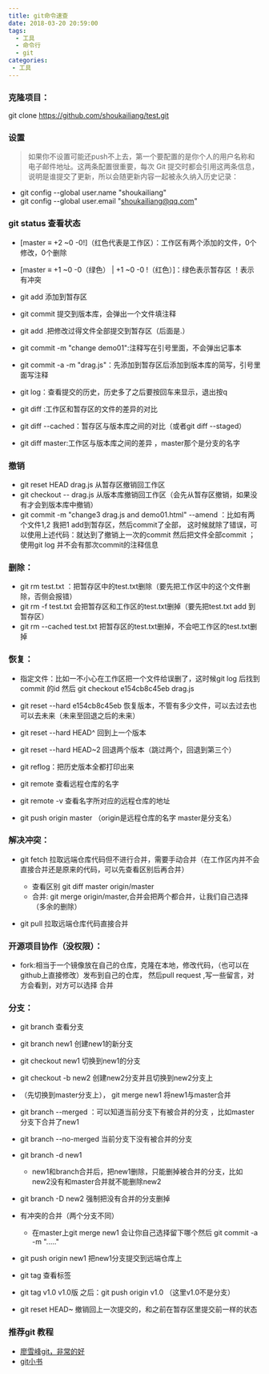 ```yaml
---
title: git命令速查
date: 2018-03-20 20:59:00
tags: 
  - 工具
  - 命令行
  - git
categories:
 - 工具
---
```


### 克隆项目：
git clone https://github.com/shoukailiang/test.git

### 设置
  > 如果你不设置可能还push不上去，第一个要配置的是你个人的用户名称和电子邮件地址。这两条配置很重要，每次 Git 提交时都会引用这两条信息，说明是谁提交了更新，所以会随更新内容一起被永久纳入历史记录：
 - git config --global user.name "shoukailiang"
 - git config --global user.email "shoukailiang@qq.com"

### git status 查看状态
- [master ≡ +2 ~0 -0!]（红色代表是工作区）：工作区有两个添加的文件，0个修改，0个删除   
- [master ≡ +1 ~0 -0（绿色） | +1 ~0 -0 !（红色）]：绿色表示暂存区   ！表示有冲突

- git add 添加到暂存区
- git commit 提交到版本库，会弹出一个文件填注释

- git add .把修改过得文件全部提交到暂存区（后面是.）
- git commit -m "change demo01":注释写在引号里面，不会弹出记事本

- git commit -a -m "drag.js"：先添加到暂存区后添加到版本库的简写，引号里面写注释

- git log：查看提交的历史，历史多了之后要按回车来显示，退出按q

- git diff :工作区和暂存区的文件的差异的对比
- git diff --cached：暂存区与版本库之间的对比（或者git diff --staged）
- git diff master:工作区与版本库之间的差异 ，master那个是分支的名字

### 撤销
- git reset HEAD drag.js  从暂存区撤销回工作区
- git checkout -- drag.js 从版本库撤销回工作区（会先从暂存区撤销，如果没有才会到版本库中撤销）
- git commit -m "change3 drag.js and demo01.html" --amend  ：比如有两个文件1,2 我把1 add到暂存区，然后commit了全部，
这时候就除了错误，可以使用上述代码：就达到了撤销上一次的commit 然后把文件全部commit ；使用git log 并不会有那次commit的注释信息


### 删除：
- git rm test.txt ：把暂存区中的test.txt删除（要先把工作区中的这个文件删除，否侧会报错）
- git rm -f test.txt 会把暂存区和工作区的test.txt删掉（要先把test.txt  add 到暂存区）
- git rm --cached test.txt 把暂存区的test.txt删掉，不会吧工作区的test.txt删掉


### 恢复：
- 指定文件：比如一不小心在工作区把一个文件给误删了，这时候git log 后找到commit 的id  然后 git checkout e154cb8c45eb drag.js
- git reset --hard e154cb8c45eb   恢复版本，不管有多少文件，可以去过去也可以去未来（未来至回退之后的未来）
- git reset  --hard HEAD^ 回到上一个版本
- git reset  --hard HEAD~2 回退两个版本（跳过两个，回退到第三个）

- git reflog：把历史版本全都打印出来

- git remote 查看远程仓库的名字
- git remote -v 查看名字所对应的远程仓库的地址
- git push origin master  （origin是远程仓库的名字  master是分支名）


### 解决冲突：

- git fetch 拉取远端仓库代码但不进行合并，需要手动合并（在工作区内并不会直接合并还是原来的代码，可以先查看区别后再合并）
	- 查看区别 git diff master origin/master
	- 合并: git merge origin/master,合并会把两个都合并，让我们自己选择（多余的删除）

- git pull  拉取远端仓库代码直接合并


### 开源项目协作（没权限）：  
- fork:相当于一个镜像放在自己的仓库，克隆在本地，修改代码，（也可以在github上直接修改）发布到自己的仓库，
然后pull request  ,写一些留言，对方会看到，对方可以选择 合并


### 分支：
- git branch 查看分支
- git branch new1 创建new1的新分支
- git checkout new1 切换到new1的分支
- git checkout -b new2 创建new2分支并且切换到new2分支上

- （先切换到master分支上）， git merge new1   将new1与master合并
 - git branch --merged ：可以知道当前分支下有被合并的分支 ，比如master分支下合并了new1
 - git branch --no-merged 当前分支下没有被合并的分支
 - git branch -d new1          
    - new1和branch合并后，把new1删除，只能删掉被合并的分支，比如new2没有和master合并就不能删除new2
- git branch -D new2 强制把没有合并的分支删掉
- 有冲突的合并（两个分支不同）
  - 在master上git merge new1  会让你自己选择留下哪个然后 git commit -a -m "....."


- git push origin  new1  把new1分支提交到远端仓库上


- git tag 查看标签
- git tag v1.0   v1.0版 
之后：git push origin v1.0 （这里v1.0不是分支）
- git reset HEAD~  撤销回上一次提交的，和之前在暂存区里提交前一样的状态

### 推荐git 教程
- [廖雪峰git，非常的好](https://www.liaoxuefeng.com/wiki/0013739516305929606dd18361248578c67b8067c8c017b000)
- [git小书](http://www.ituring.com.cn/book/1870)
